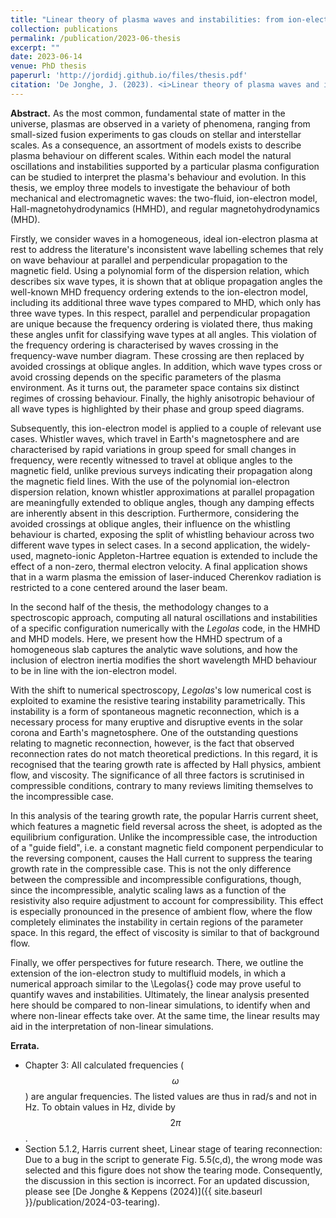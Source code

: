 ```yaml
---
title: "Linear theory of plasma waves and instabilities: from ion-electron to MHD descriptions"
collection: publications
permalink: /publication/2023-06-thesis
excerpt: ""
date: 2023-06-14
venue: PhD thesis
paperurl: 'http://jordidj.github.io/files/thesis.pdf'
citation: 'De Jonghe, J. (2023). <i>Linear theory of plasma waves and instabilities: from ion-electron to MHD descriptions</i>. PhD thesis.'
---
```


__Abstract.__ As the most common, fundamental state of matter in the universe, plasmas are observed in a variety of phenomena, ranging from small-sized fusion experiments to gas clouds on stellar and interstellar scales. As a consequence, an assortment of models exists to describe plasma behaviour on different scales. Within each model the natural oscillations and instabilities supported by a particular plasma configuration can be studied to interpret the plasma's behaviour and evolution. In this thesis, we employ three models to investigate the behaviour of both mechanical and electromagnetic waves: the two-fluid, ion-electron model, Hall-magnetohydrodynamics (HMHD), and regular magnetohydrodynamics (MHD). 

Firstly, we consider waves in a homogeneous, ideal ion-electron plasma at rest to address the literature's inconsistent wave labelling schemes that rely on wave behaviour at parallel and perpendicular propagation to the magnetic field. Using a polynomial form of the dispersion relation, which describes six wave types, it is shown that at oblique propagation angles the well-known MHD frequency ordering extends to the ion-electron model, including its additional three wave types compared to MHD, which only has three wave types. In this respect, parallel and perpendicular propagation are unique because the frequency ordering is violated there, thus making these angles unfit for classifying wave types at all angles. This violation of the frequency ordering is characterised by waves crossing in the frequency-wave number diagram. These crossing are then replaced by avoided crossings at oblique angles. In addition, which wave types cross or avoid crossing depends on the specific parameters of the plasma environment. As it turns out, the parameter space contains six distinct regimes of crossing behaviour. Finally, the highly anisotropic behaviour of all wave types is highlighted by their phase and group speed diagrams.

Subsequently, this ion-electron model is applied to a couple of relevant use cases. Whistler waves, which travel in Earth's magnetosphere and are characterised by rapid variations in group speed for small changes in frequency, were recently witnessed to travel at oblique angles to the magnetic field, unlike previous surveys indicating their propagation along the magnetic field lines. With the use of the polynomial ion-electron dispersion relation, known whistler approximations at parallel propagation are meaningfully extended to oblique angles, though any damping effects are inherently absent in this description. Furthermore, considering the avoided crossings at oblique angles, their influence on the whistling behaviour is charted, exposing the split of whistling behaviour across two different wave types in select cases. In a second application, the widely-used, magneto-ionic Appleton-Hartree equation is extended to include the effect of a non-zero, thermal electron velocity. A final application shows that in a warm plasma the emission of laser-induced Cherenkov radiation is restricted to a cone centered around the laser beam.

In the second half of the thesis, the methodology changes to a spectroscopic approach, computing all natural oscillations and instabilities of a specific configuration numerically with the _Legolas_ code, in the HMHD and MHD models. Here, we present how the HMHD spectrum of a homogeneous slab captures the analytic wave solutions, and how the inclusion of electron inertia modifies the short wavelength MHD behaviour to be in line with the ion-electron model.

With the shift to numerical spectroscopy, _Legolas_'s low numerical cost is exploited to examine the resistive tearing instability parametrically. This instability is a form of spontaneous magnetic reconnection, which is a necessary process for many eruptive and disruptive events in the solar corona and Earth's magnetosphere. One of the outstanding questions relating to magnetic reconnection, however, is the fact that observed reconnection rates do not match theoretical predictions. In this regard, it is recognised that the tearing growth rate is affected by Hall physics, ambient flow, and viscosity. The significance of all three factors is scrutinised in compressible conditions, contrary to many reviews limiting themselves to the incompressible case.

In this analysis of the tearing growth rate, the popular Harris current sheet, which features a magnetic field reversal across the sheet, is adopted as the equilibrium configuration. Unlike the incompressible case, the introduction of a "guide field", i.e. a constant magnetic field component perpendicular to the reversing component, causes the Hall current to suppress the tearing growth rate in the compressible case. This is not the only difference between the compressible and incompressible configurations, though, since the incompressible, analytic scaling laws as a function of the resistivity also require adjustment to account for compressibility. This effect is especially pronounced in the presence of ambient flow, where the flow completely eliminates the instability in certain regions of the parameter space. In this regard, the effect of viscosity is similar to that of background flow.

Finally, we offer perspectives for future research. There, we outline the extension of the ion-electron study to multifluid models, in which a numerical approach similar to the \Legolas{} code may prove useful to quantify waves and instabilities. Ultimately, the linear analysis presented here should be compared to non-linear simulations, to identify when and where non-linear effects take over. At the same time, the linear results may aid in the interpretation of non-linear simulations.

__Errata.__
- Chapter 3: All calculated frequencies ($$\omega$$) are angular frequencies. The listed values are thus in rad/s and not in Hz. To obtain values in Hz, divide by $$2\pi$$.
- Section 5.1.2, Harris current sheet, Linear stage of tearing reconnection: Due to a bug in the script to generate Fig. 5.5(c,d), the wrong mode was selected and this figure does not show the tearing mode. Consequently, the discussion in this section is incorrect. For an updated discussion, please see [De Jonghe & Keppens (2024)]({{ site.baseurl }}/publication/2024-03-tearing).